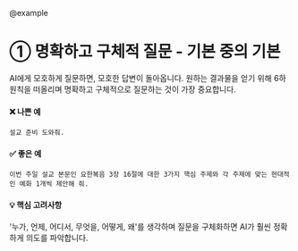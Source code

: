 @example

# ① 명확하고 구체적 질문 - 기본 중의 기본

AI에게 모호하게 질문하면, 모호한 답변이 돌아옵니다.
원하는 결과물을 얻기 위해 6하 원칙을 떠올리며 명확하고 구체적으로 질문하는 것이 가장 중요합니다.

#### ❌ 나쁜 예

```
설교 준비 도와줘.
```

#### ✅ 좋은 예

```
이번 주일 설교 본문인 요한복음 3장 16절에 대한 3가지 핵심 주제와 각 주제에 맞는 현대적인 예화 1개씩 제안해 줘.
```

#### 💡 핵심 고려사항

'누가, 언제, 어디서, 무엇을, 어떻게, 왜'를 생각하며 질문을 구체화하면 AI가 훨씬 정확하게 의도를 파악합니다.
